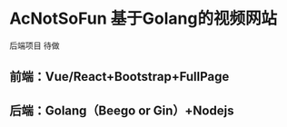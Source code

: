 # AcNotSoFun 基于Golang的视频网站
后端项目 待做
## 前端：Vue/React+Bootstrap+FullPage
## 后端：Golang（Beego or Gin）+Nodejs

